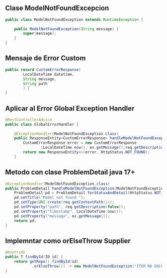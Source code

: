 ## Clase ModelNotFoundExcepcion

```java
public class ModelNotFoundException extends RuntimeException {  
  
    public ModelNotFoundException(String message) {  
        super(message);  
    }  
}
```

## Mensaje de Error Custom

```java
public record CustomErrorResponse(  
        LocalDateTime datetime,  
        String message,  
        String path  
        ) {  
}
```

## Aplicar al Error Global Exception Handler

```java
@RestControllerAdvice  
public class GlobalErrorHandler {  
  
    @ExceptionHandler(ModelNotFoundException.class)  
    public ResponseEntity<CustomErrorResponse> handleModelNotFoundException(ModelNotFoundException ex , WebRequest req){  
        CustomErrorResponse error = new CustomErrorResponse  
                (LocalDateTime.now(), ex.getMessage(),req.getDescription(false));  
        return new ResponseEntity<>(error, HttpStatus.NOT_FOUND);  
    }
```

## Metodo con clase ProblemDetail java 17+

``` java
@ExceptionHandler(ModelNotFoundException.class)  
public ProblemDetail handleModelNotFoundException(ModelNotFoundException ex , WebRequest req){  
    ProblemDetail pd = ProblemDetail.forStatusAndDetail(HttpStatus.NOT_FOUND, ex.getMessage());  
    pd.setTitle("Model not found ");  
    pd.setType(URI.create(req.getContextPath()));  
    pd.setProperty("path", req.getDescription(false));  
    pd.setProperty("timestamp", LocalDateTime.now());  
    pd.setProperty("message", ex.getMessage());  
    return pd;  
}
```

## Implemntar como orElseThrow Supplier

```java
@Override  
public T findById(ID id) {  
    return getRepo().findById(id)  
            .orElseThrow(() -> new ModelNotFoundException("ITEM NO ENCONTRADO : "+id));  
}
```
